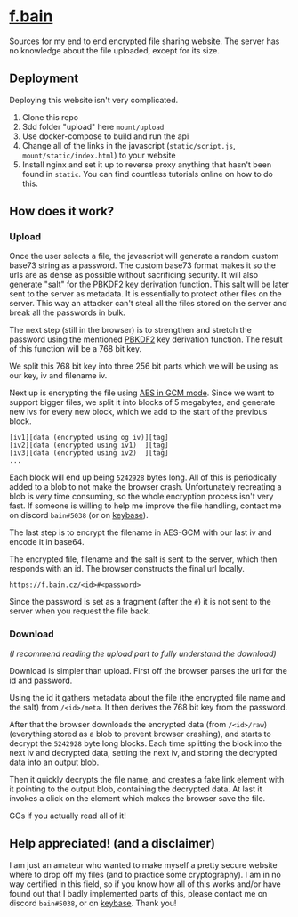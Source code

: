 # [f.bain](https://f.bain.cz/)
Sources for my end to end encrypted file sharing website. The server has no knowledge about the file uploaded,
except for its size.

## Deployment
Deploying this website isn't very complicated.
1. Clone this repo
2. Sdd folder "upload" here `mount/upload`
3. Use docker-compose to build and run the api
4. Change all of the links in the javascript (`static/script.js`, `mount/static/index.html`) to your
   website
5. Install nginx and set it up to reverse proxy anything that hasn't been found in `static`. You can find
   countless tutorials online on how to do this.
   
## How does it work?
### Upload
Once the user selects a file, the javascript will generate a random custom base73 string as a password.
The custom base73 format makes it so the urls are as dense as possible without sacrificing security.
It will also generate "salt" for the PBKDF2 key derivation function. This salt will be later sent to
the server as metadata. It is essentially to protect other files on the server. This way an attacker
can't steal all the files stored on the server and break all the passwords in bulk.

The next step (still in the browser) is to strengthen and stretch the password using the mentioned [PBKDF2][pbkdf2]
key derivation function. The result of this function will be a 768 bit key.

We split this 768 bit key into three 256 bit parts which we will be using as our key, iv and filename iv.

Next up is encrypting the file using [AES in GCM mode][aesgcm]. Since we want to support bigger files, we
split it into blocks of 5 megabytes, and generate new ivs for every new block, which we add to the start 
of the previous block.
```
[iv1][data (encrypted using og iv)][tag]
[iv2][data (encrypted using iv1)  ][tag]
[iv3][data (encrypted using iv2)  ][tag]
...
```
Each block will end up being `5242928` bytes long.
All of this is periodically added to a blob to not make the browser crash. Unfortunately recreating
a blob is very time consuming, so the whole encryption process isn't very fast. If someone is willing to
help me improve the file handling, contact me on discord `bain#5038` (or on [keybase][kb]).

The last step is to encrypt the filename in AES-GCM with our last iv and encode it in base64.

The encrypted file, filename and the salt is sent to the server, which then responds with an id.
The browser constructs the final url locally.
```
https://f.bain.cz/<id>#<password>
```

Since the password is set as a fragment (after the `#`) it is not sent to the server when you request the file
back.

### Download
*(I recommend reading the upload part to fully understand the download)*

Download is simpler than upload. First off the browser parses the url for the id and password.

Using the id it gathers metadata about the file (the encrypted file name and the salt) from `/<id>/meta`. 
It then derives the 768 bit key from the password.

After that the browser downloads the encrypted data (from `/<id>/raw`)(everything stored as a 
blob to prevent browser crashing), and starts to decrypt the `5242928` byte long blocks. 
Each time splitting the block into the next iv and decrypted data, setting the next iv, and 
storing the decrypted data into an output blob.

Then it quickly decrypts the file name, and creates a fake link element with it pointing to the output
blob, containing the decrypted data. At last it invokes a click on the element which makes the browser save 
the file.

GGs if you actually read all of it!

## Help appreciated! (and a disclaimer)
I am just an amateur who wanted to make myself a pretty secure website where to drop off my files (and
to practice some cryptography). I am in no way certified in this field, so if you know how all of this
works and/or have found out that I badly implemented parts of this, please contact me on discord `bain#5038`,
or on [keybase][kb]. Thank you!
 

[pbkdf2]: https://en.wikipedia.org/wiki/PBKDF2
[aesgcm]: https://en.wikipedia.org/wiki/Galois/Counter_Mode
[kb]: https://keybase.io/bain3

